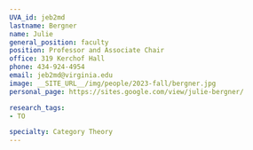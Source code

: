```yaml
---
UVA_id: jeb2md
lastname: Bergner
name: Julie
general_position: faculty
position: Professor and Associate Chair
office: 319 Kerchof Hall
phone: 434-924-4954
email: jeb2md@virginia.edu
image: __SITE_URL__/img/people/2023-fall/bergner.jpg
personal_page: https://sites.google.com/view/julie-bergner/

research_tags:
- TO

specialty: Category Theory
---
```

